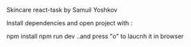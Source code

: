 Skincare react-task by Samuil Yoshkov

Install dependencies and open project with :

npm install
npm run dev
..and press "o" to laucnh it in browser